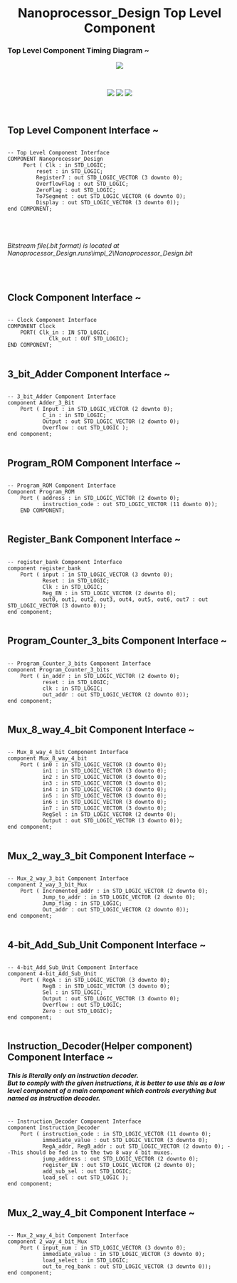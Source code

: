 
<h1 align="center">Nanoprocessor_Design Top Level Component</h2>

<h3>Top Level Component Timing Diagram ~</h3>
<p align="center">
<img src="https://github.com/Sharada001/Nanoprocessor_Design/blob/56c3a232443d34a58ecdde6395ae03160849cc42/Timing_Diagrams/Top_Level_Component.jpg">
</p>

<br>
<p align="center">
<img src="https://github.com/Sharada001/Nanoprocessor_Design/blob/56c3a232443d34a58ecdde6395ae03160849cc42/Timing_Diagrams/Top_Level_Component_Part_1.jpg">
<img src="https://github.com/Sharada001/Nanoprocessor_Design/blob/56c3a232443d34a58ecdde6395ae03160849cc42/Timing_Diagrams/Top_Level_Component_Part_2.jpg">
<img src="https://github.com/Sharada001/Nanoprocessor_Design/blob/56c3a232443d34a58ecdde6395ae03160849cc42/Timing_Diagrams/Top_Level_Component_Part_3.jpg">
</p>
<br>

<h2>Top Level Component Interface ~</h2>

<pre>
<code>
-- Top Level Component Interface
COMPONENT Nanoprocessor_Design
     Port ( Clk : in STD_LOGIC;
         reset : in STD_LOGIC;
         Register7 : out STD_LOGIC_VECTOR (3 downto 0);
         OverflowFlag : out STD_LOGIC;
         ZeroFlag : out STD_LOGIC;
         To7Segment : out STD_LOGIC_VECTOR (6 downto 0);
         Display : out STD_LOGIC_VECTOR (3 downto 0));
end COMPONENT;  
</code>
</pre>

<br>
<h6>Bitstream file(.bit format) is located at Nanoprocessor_Design.runs\impl_2\Nanoprocessor_Design.bit</h6>
<br>

<h2>Clock Component Interface ~</h2>

<pre>
<code>
-- Clock Component Interface
COMPONENT Clock
    PORT( Clk_in : IN STD_LOGIC;
             Clk_out : OUT STD_LOGIC);
END COMPONENT; 
</code>
</pre>

<h2>3_bit_Adder Component Interface ~</h2>

<pre>
<code>
-- 3_bit_Adder Component Interface
component Adder_3_Bit 
    Port ( Input : in STD_LOGIC_VECTOR (2 downto 0);
           C_in : in STD_LOGIC;
           Output : out STD_LOGIC_VECTOR (2 downto 0);
           Overflow : out STD_LOGIC );
end component;
</code>
</pre>

<h2>Program_ROM Component Interface ~</h2>

<pre>
<code>
-- Program_ROM Component Interface
Component Program_ROM
    Port ( address : in STD_LOGIC_VECTOR (2 downto 0);
           instruction_code : out STD_LOGIC_VECTOR (11 downto 0));
    END COMPONENT;
</code>
</pre>

<h2>Register_Bank Component Interface ~</h2>

<pre>
<code>
-- register_bank Component Interface
component register_bank
    Port ( input : in STD_LOGIC_VECTOR (3 downto 0);
           Reset : in STD_LOGIC;
           Clk : in STD_LOGIC;
           Reg_EN : in STD_LOGIC_VECTOR (2 downto 0);
           out0, out1, out2, out3, out4, out5, out6, out7 : out STD_LOGIC_VECTOR (3 downto 0));
end component;
</code>
</pre>

<h2>Program_Counter_3_bits Component Interface ~</h2>

<pre>
<code>
-- Program_Counter_3_bits Component Interface
component Program_Counter_3_bits
    Port ( in_addr : in STD_LOGIC_VECTOR (2 downto 0);
           reset : in STD_LOGIC;
           clk : in STD_LOGIC;
           out_addr : out STD_LOGIC_VECTOR (2 downto 0));
end component;
</code>
</pre>

<h2>Mux_8_way_4_bit Component Interface ~</h2>

<pre>
<code>
-- Mux_8_way_4_bit Component Interface
component Mux_8_way_4_bit
    Port ( in0 : in STD_LOGIC_VECTOR (3 downto 0);
           in1 : in STD_LOGIC_VECTOR (3 downto 0);
           in2 : in STD_LOGIC_VECTOR (3 downto 0);
           in3 : in STD_LOGIC_VECTOR (3 downto 0);
           in4 : in STD_LOGIC_VECTOR (3 downto 0);
           in5 : in STD_LOGIC_VECTOR (3 downto 0);
           in6 : in STD_LOGIC_VECTOR (3 downto 0);
           in7 : in STD_LOGIC_VECTOR (3 downto 0);
           RegSel : in STD_LOGIC_VECTOR (2 downto 0);
           Output : out STD_LOGIC_VECTOR (3 downto 0));
end component;
</code>
</pre>

<h2>Mux_2_way_3_bit Component Interface ~</h2>

<pre>
<code>
-- Mux_2_way_3_bit Component Interface
component 2_way_3_bit_Mux
    Port ( Incremented_addr : in STD_LOGIC_VECTOR (2 downto 0);
           Jump_to_addr : in STD_LOGIC_VECTOR (2 downto 0);
           Jump_flag : in STD_LOGIC;
           Out_addr : out STD_LOGIC_VECTOR (2 downto 0));
end component;
</code>
</pre>

<h2>4-bit_Add_Sub_Unit Component Interface ~</h2>

<pre>
<code>
-- 4-bit_Add_Sub_Unit Component Interface
component 4-bit_Add_Sub_Unit
    Port ( RegA : in STD_LOGIC_VECTOR (3 downto 0);
           RegB : in STD_LOGIC_VECTOR (3 downto 0);
           Sel : in STD_LOGIC;
           Output : out STD_LOGIC_VECTOR (3 downto 0);
           Overflow : out STD_LOGIC;
           Zero : out STD_LOGIC);
end component;
</code>
</pre>

<h2>Instruction_Decoder(Helper component) Component Interface ~</h2>
<h5>This is literally only an instruction decoder.<br> 
But to comply with the given instructions, it is better to use this as a low level component of a main component which controls everything but named as instruction decoder.</h5>
<pre>
<code>
-- Instruction_Decoder Component Interface
component Instruction_Decoder 
    Port ( instruction_code : in STD_LOGIC_VECTOR (11 downto 0);
           immediate_value : out STD_LOGIC_VECTOR (3 downto 0);
           RegA_addr, RegB_addr : out STD_LOGIC_VECTOR (2 downto 0); --This should be fed in to the two 8 way 4 bit muxes.
           jump_address : out STD_LOGIC_VECTOR (2 downto 0);
           register_EN : out STD_LOGIC_VECTOR (2 downto 0);
           add_sub_sel : out STD_LOGIC;
           load_sel : out STD_LOGIC );
end component;
</code>
</pre>

<h2>Mux_2_way_4_bit Component Interface ~</h2>

<pre>
<code>
-- Mux_2_way_4_bit Component Interface
component 2_way_4_bit_Mux
    Port ( input_num : in STD_LOGIC_VECTOR (3 downto 0);
           immediate_value : in STD_LOGIC_VECTOR (3 downto 0);
           load_select : in STD_LOGIC;
           out_to_reg_bank : out STD_LOGIC_VECTOR (3 downto 0));
end component;
</code>
</pre>






